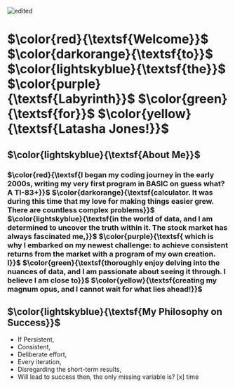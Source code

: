 
![edited](https://github.com/Latashajd40/Latashajd40/assets/97650423/33c92b7d-28d7-4b87-98b0-accbff580ac5)



# $\color{red}{\textsf{Welcome}}$ $\color{darkorange}{\textsf{to}}$ $\color{lightskyblue}{\textsf{the}}$ $\color{purple}{\textsf{Labyrinth}}$ $\color{green}{\textsf{for}}$ $\color{yellow}{\textsf{Latasha Jones!}}$

## $\color{lightskyblue}{\textsf{About Me}}$

### $\color{red}{\textsf{I began my coding journey in the early 2000s, writing my very first program in BASIC on guess what? A TI-83+}}$ $\color{darkorange}{\textsf{calculator. It was during this time that my love for making things easier grew. There are countless complex problems}}$ $\color{lightskyblue}{\textsf{in the world of data, and I am determined to uncover the truth within it.  The stock market has always fascinated me,}}$ $\color{purple}{\textsf{ which is why I embarked on my newest challenge: to achieve consistent returns from the market with a program of my own creation. I}}$ $\color{green}{\textsf{thoroughly enjoy delving into the nuances of data, and I am passionate about seeing it through. I believe I am close to}}$ $\color{yellow}{\textsf{creating my magnum opus, and I cannot wait for what lies ahead!}}$

## $\color{lightskyblue}{\textsf{My Philosophy on Success}}$
- If Persistent,
- Consistent,
- Deliberate effort,
- Every iteration,
- Disregarding the short-term results,
- Will lead to success then, the only missing variable is? [x] time
